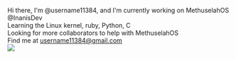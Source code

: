 Hi there, I'm @username11384, and I'm currently working on MethuselahOS @InanisDev <br>
Learning the Linux kernel, ruby, Python, C <br>
Looking for more collaborators to help with MethuselahOS <br>
Find me at username11384@gmail.com <br>
![](https://komarev.com/ghpvc/?username=username11384)
<!---
username11384/username11384 is a ✨ special ✨ repository because its `README.md` (this file) appears on your GitHub profile.
You can click the Preview link to take a look at your changes.
--->

